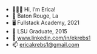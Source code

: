- 👩🏼‍💻  Hi, I’m Erica!
- 📍  Baton Rouge, La
- 🖥  Fullstack Academy, 2021
- 🐅  LSU Graduate, 2015
- 🔗  www.linkedin.com/in/ekrebs1
- 📫  ericakrebs1@gmail.com


<!---
ekrebs1/ekrebs1 is a ✨ special ✨ repository because its `README.md` (this file) appears on your GitHub profile.
You can click the Preview link to take a look at your changes.
--->
